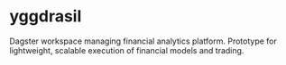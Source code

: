 # yggdrasil
Dagster workspace managing financial analytics platform.  Prototype for lightweight, scalable execution of financial models and trading.
